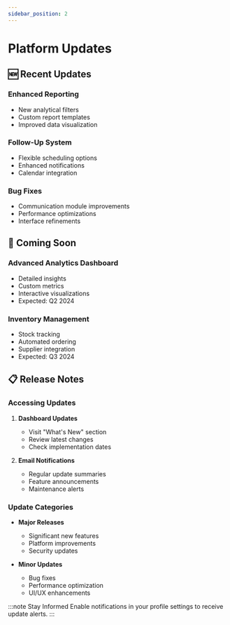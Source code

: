 ```yaml
---
sidebar_position: 2
---
```


# Platform Updates

## 🆕 Recent Updates

### Enhanced Reporting
- New analytical filters
- Custom report templates
- Improved data visualization

### Follow-Up System
- Flexible scheduling options
- Enhanced notifications
- Calendar integration

### Bug Fixes
- Communication module improvements
- Performance optimizations
- Interface refinements

## 🚀 Coming Soon

### Advanced Analytics Dashboard
- Detailed insights
- Custom metrics
- Interactive visualizations
- Expected: Q2 2024

### Inventory Management
- Stock tracking
- Automated ordering
- Supplier integration
- Expected: Q3 2024

## 📋 Release Notes

### Accessing Updates

1. **Dashboard Updates**
   - Visit "What's New" section
   - Review latest changes
   - Check implementation dates

2. **Email Notifications**
   - Regular update summaries
   - Feature announcements
   - Maintenance alerts

### Update Categories

- **Major Releases**
  - Significant new features
  - Platform improvements
  - Security updates

- **Minor Updates**
  - Bug fixes
  - Performance optimization
  - UI/UX enhancements

:::note Stay Informed
Enable notifications in your profile settings to receive update alerts.
::: 